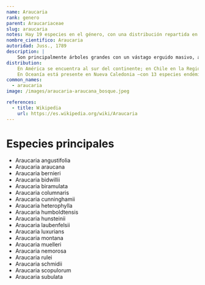 ```yaml
---
name: Araucaria
rank: genero
parent: Araucariaceae
slug: araucaria
notes: Hay 19 especies en el género, con una distribución repartida en el hemisferio sur; y cuyas semillas son comestibles. El nombre del género deriva de la región de Arauco, zona donde crece la especie Araucaria araucana.
nombre_cientifico: Araucaria
autoridad: Juss., 1789
description: |
    Son principalmente árboles grandes con un vástago erguido masivo, alcanzando una altura de 30 a 80 m. Las ramas suelen ser horizontales, bien separadas, cubiertas con hojas coriáceas aciculares. El número de niveles de sus ramas corresponde a la cantidad de años del árbol.
distribution:
    En América se encuentra al sur del continente; en Chile en la Región de La Araucanía y en la Patagonia; en Argentina, tanto en la Patagonia como en la selva subtropical serrana del nordeste; en el norte de Uruguay; en Brasil meridional y el este de Paraguay.
    En Oceanía está presente en Nueva Caledonia —con 13 especies endémicas—; en la isla Norfolk, Australia oriental y Nueva Guinea.
common_names:
  - araucaria
image: /images/araucaria-araucana_bosque.jpeg

references:
  - title: Wikipedia
    url: https://es.wikipedia.org/wiki/Araucaria
---
```

# Especies principales

- Araucaria angustifolia
- Araucaria araucana
- Araucaria bernieri
- Araucaria bidwillii
- Araucaria biramulata
- Araucaria columnaris
- Araucaria cunninghamii
- Araucaria heterophylla
- Araucaria humboldtensis
- Araucaria hunsteinii
- Araucaria laubenfelsii
- Araucaria luxurians
- Araucaria montana
- Araucaria muelleri
- Araucaria nemorosa
- Araucaria rulei
- Araucaria schmidii
- Araucaria scopulorum
- Araucaria subulata

